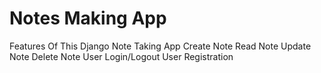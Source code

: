 # Notes Making App

Features Of This Django Note Taking App
Create Note
Read Note
Update Note
Delete Note
User Login/Logout
User Registration
